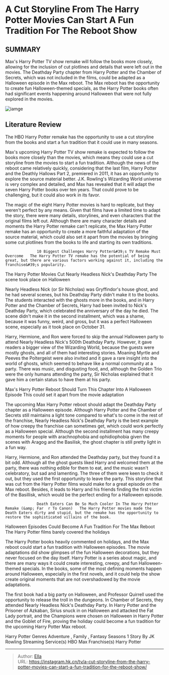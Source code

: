 # A Cut Storyline From The Harry Potter Movies Can Start A Fun Tradition For The Reboot Show


## SUMMARY 



  Max&#39;s Harry Potter TV show remake will follow the books more closely, allowing for the inclusion of cut plotlines and details that were left out in the movies.   The Deathday Party chapter from Harry Potter and the Chamber of Secrets, which was not included in the films, could be adapted as a Halloween episode in the Max reboot.   The Max reboot has the opportunity to create fun Halloween-themed specials, as the Harry Potter books often had significant events happening around Halloween that were not fully explored in the movies.  

![iamge](https://static1.srcdn.com/wordpress/wp-content/uploads/2024/01/daniel-radcliffe-as-harry-potter-and-floating-candles.jpg)

## Literature Review
The HBO Harry Potter remake has the opportunity to use a cut storyline from the books and start a fun tradition that it could use in many seasons.




Max&#39;s upcoming Harry Potter TV show remake is expected to follow the books more closely than the movies, which means they could use a cut storyline from the movies to start a fun tradition. Although the news of the reboot came relatively quickly, considering that the last film, Harry Potter and the Deathly Hallows Part 2, premiered in 2011, it has an opportunity to explore the source material better. J.K. Rowling&#39;s Wizarding World universe is very complex and detailed, and Max has revealed that it will adapt the seven Harry Potter books over ten years. That could prove to be challenging, but it could also work in its favor.




The magic of the eight Harry Potter movies is hard to replicate, but they weren&#39;t perfect by any means. Given that films have a limited time to adapt the story, there were many details, storylines, and even characters that the original films left out. Although there are many character details and moments the Harry Potter remake can&#39;t replicate, the Max Harry Potter remake has an opportunity to create a more faithful adaptation of the source material, which could also set it apart from the movies by bringing some cut plotlines from the books to life and starting its own traditions.

                  10 Biggest Challenges Harry Potter&#39;s TV Remake Must Overcome   The Harry Potter TV remake has the potential of being great, but there are various factors working against it, including the franchise&#39;s popularity.    


 The Harry Potter Movies Cut Nearly Headless Nick&#39;s Deathday Party 
The scene took place on Halloween
         




Nearly Headless Nick (or Sir Nicholas) was Gryffindor&#39;s house ghost, and he had several scenes, but his Deathday Party didn&#39;t make it to the books. The students interacted with the ghosts more in the books, and in Harry Potter and the Chamber of Secrets, Harry had been invited to Nick&#39;s Deathday Party, which celebrated the anniversary of the day he died. The scene didn&#39;t make it in the second installment, which was a shame, because it was funny, weird, and gross, but it was a perfect Halloween scene, especially as it took place on October 31.

Harry, Hermione, and Ron were forced to skip the annual Halloween party to attend Nearly Headless Nick&#39;s 500th Deathday Party. However, it gave readers a bigger view of the Wizarding World, because the guests were mostly ghosts, and all of them had interesting stories. Moaning Myrtle and Peeves the Poltergeist were also invited and it gave a rare insight into the world of ghosts, which seemed to behave like a normal community at a party. There was music, and disgusting food, and, although the Golden Trio were the only humans attending the party, Sir Nicholas explained that it gave him a certain status to have them at his party.






 Max&#39;s Harry Potter Reboot Should Turn This Chapter Into A Halloween Episode 
This could set it apart from the movie adaptation
          

The upcoming Max Harry Potter reboot should adapt the Deathday Party chapter as a Halloween episode. Although Harry Potter and the Chamber of Secrets still maintains a light tone compared to what&#39;s to come in the rest of the franchise, Nearly Headless Nick&#39;s Deathday Party is the best example of how creepy the franchise can sometimes get, which could work perfectly as a Halloween special. Although the second installment has many creepy moments for people with arachnophobia and ophidiophobia given the scenes with Aragog and the Basilisk, the ghost chapter is still pretty light in a fun way.

Harry, Hermione, and Ron attended the Deathday party, but they found it a bit odd. Although all the ghost guests liked Harry and welcomed them at the party, there was nothing edible for them to eat, and the music wasn&#39;t celebratory, but sad and lamenting. The three of them were keen to check it out, but they used the first opportunity to leave the party. This storyline that was cut from the Harry Potter films would make for a great episode on the Max reboot. Besides, it leads to Harry and his friends finding the first victim of the Basillisk, which would be the perfect ending for a Halloween episode.




                  Death Eaters Can Be So Much Cooler In The Harry Potter Remake (&amp; Far  r To Canon)   The Harry Potter movies made the Death Eaters dirty and stupid, but the remake has the opportunity to restore the sophisticated villains of the book.     



 Halloween Episodes Could Become A Fun Tradition For The Max Reboot 
The Harry Potter films barely covered the holidays
          

The Harry Potter books heavily commented on holidays, and the Max reboot could start a fun tradition with Halloween episodes. The movie adaptations did show glimpses of the fun Halloween decorations, but they never focused on the day itself. Harry Potter is a series about magic, and there are many ways it could create interesting, creepy, and fun Halloween-themed specials. In the books, some of the most defining moments happen around Halloween, especially in the first novels, and it could help the show create original moments that are not overshadowed by the movie adaptations.




The first book had a big party on Halloween, and Professor Quirrell used the opportunity to release the troll in the dungeons. In Chamber of Secrets, they attended Nearly Headless Nick&#39;s Deathday Party. In Harry Potter and the Prisoner of Azkaban, Sirius snuck in on Halloween and attacked the Fat Lady portrait, and the Champions were chosen on Halloween in Harry Potter and the Goblet of Fire, proving the holiday could become a fun tradition for the upcoming Harry Potter Max reboot.

  Harry Potter   Genres   Adventure , Family , Fantasy    Seasons   1    Story By   JK Rowling    Streaming Service(s)   HBO Max    Franchise(s)   Harry Potter       


---

> Author: [Ella](https://instagram.hk.cn/)  
> URL: https://instagram.hk.cn/tv/a-cut-storyline-from-the-harry-potter-movies-can-start-a-fun-tradition-for-the-reboot-show/  

